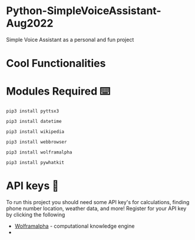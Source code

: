 # Python-SimpleVoiceAssistant-Aug2022
Simple Voice Assistant as a personal and fun project

# Cool Functionalities

# Modules Required ⌨️
```
pip3 install pyttsx3
```
```
pip3 install datetime
```
```
pip3 install wikipedia
```
```
pip3 install webbrowser
```
```
pip3 install wolframalpha
```
```
pip3 install pywhatkit
```

# API keys 🔑
To run this project you should need some API key's for calculations, finding phone number location, weather data, and more! Register for your API key by clicking the following
- [Wolframalpha](https://www.wolframalpha.com/) - computational knowledge engine
- 
